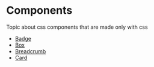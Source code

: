 # Components

Topic about css components that are made only with css

- [Badge](/additional-documentation/components/badge.html)
- [Box](/additional-documentation/components/box.html)
- [Breadcrumb](/additional-documentation/components/breadcrumb.html)
- [Card](/additional-documentation/components/card.html)
